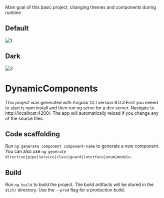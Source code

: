 Main goal of this basic project, changing themes and components during runtime

## Default
![1](https://user-images.githubusercontent.com/39335915/85226879-0cf75680-b3da-11ea-869c-793c627fa7e5.png)
## Dark
![2](https://user-images.githubusercontent.com/39335915/85226882-108add80-b3da-11ea-813a-421fa7035c70.png)


# DynamicComponents

This project was generated with Angular CLI version 8.0.3.First you neeed to start is npm install and then run ng serve for a dev server. Navigate to http://localhost:4200/. The app will automatically reload if you change any of the source files.

## Code scaffolding

Run `ng generate component component-name` to generate a new component. You can also use `ng generate directive|pipe|service|class|guard|interface|enum|module`.

## Build

Run `ng build` to build the project. The build artifacts will be stored in the `dist/` directory. Use the `--prod` flag for a production build.

